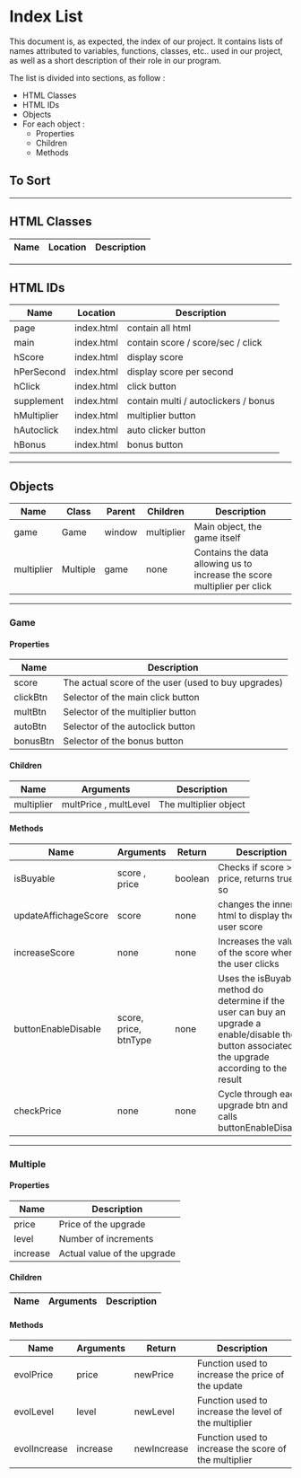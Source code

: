 # Index List

This document is, as expected, the index of our project. It contains lists of names attributed to variables, functions, classes, etc.. used in our project, as well as a short description of their role in our program.

The list is divided into sections, as follow :
* HTML Classes
* HTML IDs
* Objects
* For each object :
  * Properties
  * Children 
  * Methods

## To Sort

***

## HTML Classes

| Name | Location | Description |
| ---- | -------- | ----------- |

***

## HTML IDs

| Name | Location | Description |
| ---- | -------- | ----------- |
| page | index.html | contain all html |
| main | index.html | contain score / score/sec / click |
| hScore | index.html | display score |
| hPerSecond | index.html | display score per second |
| hClick | index.html | click button |
| supplement | index.html | contain multi / autoclickers / bonus |
| hMultiplier | index.html | multiplier button |
| hAutoclick | index.html | auto clicker button |
| hBonus | index.html | bonus button |

***

## Objects

| Name | Class | Parent | Children | Description |
| ---- | ----- | ------ | -------- | ----------- |
| game | Game | window | multiplier | Main object, the game itself |
| multiplier | Multiple | game | none | Contains the data allowing us to increase the score multiplier per click |

***

### Game

#### Properties

| Name | Description |
| ---- | ----------- |
| score | The actual score of the user (used to buy upgrades) |
| clickBtn | Selector of the main click button |
| multBtn | Selector of the multiplier button |
| autoBtn | Selector of the autoclick button |
| bonusBtn | Selector of the bonus button |

#### Children

| Name | Arguments | Description |
| ---- | --------- | ----------- |
| multiplier | multPrice , multLevel | The multiplier object |

#### Methods

| Name | Arguments | Return | Description |
| ---- | --------- | ------ | ----------- |
| isBuyable | score , price | boolean | Checks if score > price, returns true if so |
| updateAffichageScore | score | none | changes the inner html to display the user score |
| increaseScore | none | none | Increases the value of the score when the user clicks |
| buttonEnableDisable | score, price, btnType | none | Uses the isBuyable method do determine if the user can buy an upgrade a enable/disable the button associated to the upgrade according to the result |
| checkPrice | none | none | Cycle through each upgrade btn and calls buttonEnableDisable |

***

### Multiple

#### Properties

| Name | Description |
| ---- | ----------- |
| price | Price of the upgrade |
| level | Number of increments |
| increase | Actual value of the upgrade |

#### Children

| Name | Arguments | Description |
| ---- | --------- | ----------- |


#### Methods

| Name | Arguments | Return | Description |
| ---- | --------- | ------ | ----------- |
| evolPrice | price | newPrice | Function used to increase the price of the update |
| evolLevel | level | newLevel | Function used to increase the level of the multiplier |
| evolIncrease | increase | newIncrease | Function used to increase the score of the multiplier |

